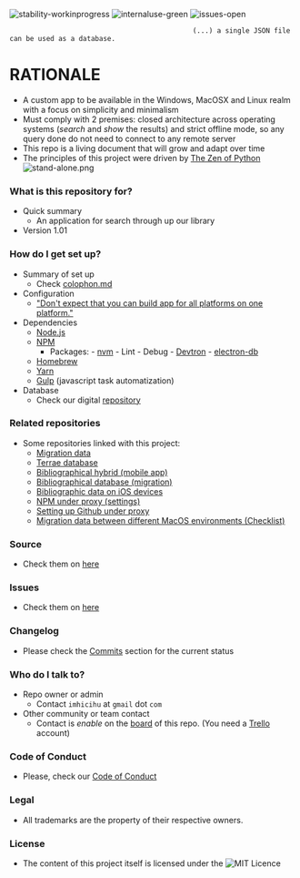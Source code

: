 ![stability-workinprogress](https://bitbucket.org/repo/ekyaeEE/images/477405737-stability_work_in_progress.png)
![internaluse-green](https://bitbucket.org/repo/ekyaeEE/images/3847436881-internal_use_stable.png)
![issues-open](https://bitbucket.org/repo/ekyaeEE/images/2944199103-issues_open.png)

                                                 (...) a single JSON file can be used as a database.

# RATIONALE #

* A custom app to be available in the Windows, MacOSX  and Linux realm with a focus on simplicity and minimalism
* Must comply with 2 premises: closed architecture across operating systems (_search_ and _show_ the results) and strict offline mode, so any query done do not need to connect to any remote server
* This repo is a living document that will grow and adapt over time
* The principles of this project were driven by [The Zen of Python](https://en.wikipedia.org/wiki/Zen_of_Python)
![stand-alone.png](https://bitbucket.org/repo/yprLRxE/images/1597431224-20210823233043.gif)

### What is this repository for? ###

* Quick summary
    - An application for search through up our library
* Version 1.01

### How do I get set up? ###

* Summary of set up
    - Check [colophon.md](https://bitbucket.org/imhicihu/bibliographical-searcher-stand-alone-app/src/master/Colophon.md)
* Configuration
    - ["Don't expect that you can build app for all platforms on one platform."](https://www.electron.build/multi-platform-build)
* Dependencies
    - [Node.js](https://nodejs.org/)
    - [NPM](https://www.npmjs.com/)
        + Packages:
              - [nvm](https://github.com/creationix/nvm)
              - Lint
              - Debug
              - [Devtron](https://github.com/electron/devtron)
              - [electron-db](https://github.com/alexiusacademia/electron-db)
    - [Homebrew](https://brew.sh/)
    - [Yarn](https://yarnpkg.com/)
    - [Gulp](https://gulpjs.com) (javascript task automatization)
* Database
    - Check our digital [repository](https://bitbucket.org/imhicihu/databases-repositories)

### Related repositories ###

* Some repositories linked with this project:
     - [Migration data](https://bitbucket.org/imhicihu/migration-data-checklist/src/)
     - [Terrae database](https://bitbucket.org/imhicihu/terrae-database/src/)
     - [Bibliographical hybrid (mobile app)](https://bitbucket.org/imhicihu/bibliographical-hybrid-mobile-app/src/)
     - [Bibliographical database (migration)](https://bitbucket.org/imhicihu/bibliographical-database-migration/src/)
     - [Bibliographic data on iOS devices](https://bitbucket.org/imhicihu/bibliographic-data-on-ios-devices/src/)
     - [NPM under proxy (settings)](https://bitbucket.org/imhicihu/npm-under-proxy-settings/src/)
     - [Setting up Github under proxy](https://bitbucket.org/imhicihu/setting-up-github-under-proxy/src/)
     - [Migration data between different MacOS environments (Checklist)](https://bitbucket.org/imhicihu/migration-data-between-different-macos-environments-checklist/src/)  

### Source ###

* Check them on [here](https://bitbucket.org/imhicihu/bibliographical-searcher-stand-alone-app/src)

### Issues ###

* Check them on [here](https://bitbucket.org/imhicihu/bibliographical-searcher-stand-alone-app/issues)

### Changelog ###

* Please check the [Commits](https://bitbucket.org/imhicihu/bibliographical-searcher-stand-alone-app/commits/) section for the current status

### Who do I talk to? ###

* Repo owner or admin
    - Contact `imhicihu` at `gmail` dot `com`
* Other community or team contact
    - Contact is _enable_ on the [board](https://bitbucket.org/imhicihu/bibliographical-searcher-stand-alone-app/addon/trello/trello-board) of this repo. (You need a [Trello](https://trello.com/) account)

### Code of Conduct

* Please, check our [Code of Conduct](https://bitbucket.org/imhicihu/bibliographical-searcher-stand-alone-app/src/master/code_of_conduct.md)

### Legal ###

* All trademarks are the property of their respective owners.

### License ###

* The content of this project itself is licensed under the ![MIT Licence](https://bitbucket.org/repo/ekyaeEE/images/2049852260-MIT-license-green.png) 